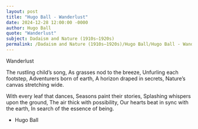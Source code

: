 ```yaml
---
layout: post
title: "Hugo Ball - Wanderlust"
date: 2024-12-28 12:00:00 -0000
author: Hugo Ball
quote: "Wanderlust"
subject: Dadaism and Nature (1910s–1920s)
permalink: /Dadaism and Nature (1910s–1920s)/Hugo Ball/Hugo Ball - Wanderlust
---
```


Wanderlust

The rustling child’s song,
As grasses nod to the breeze,
Unfurling each footstep,
Adventurers born of earth,
A horizon draped in secrets,
Nature’s canvas stretching wide.

With every leaf that dances,
Seasons paint their stories,
Splashing whispers upon the ground,
The air thick with possibility,
Our hearts beat in sync with the earth,
In search of the essence of being.


- Hugo Ball
